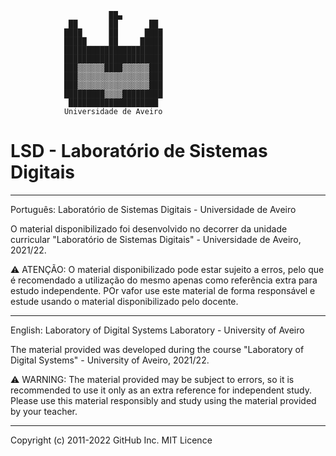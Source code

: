                           ██▄                           
                 ██       ██       ██                  
                ████      ██      ████                 
                █████     ██     █████                 
                ██████████████████████                 
                ██████████████████████                 
                ███▒▒▒▒▒▒████▒▒▒▒▒▒███                 
                ███▒▒▒▒▒▒▒▒▒▒▒▒▒▒▒▒███                 
                ███▒▒▒▒▒▒▒▒▒▒▒▒▒▒▒▒███                 
                █████████▒▒▒▒█████████                 
                 ████████████████████   
                Universidade de Aveiro
# LSD - Laboratório de Sistemas Digitais
___________________________________________________________________________________________________________________________________________________________
Português: 
Laboratório de Sistemas Digitais - Universidade de Aveiro

  O material disponibilizado foi desenvolvido no decorrer da unidade curricular "Laboratório de Sistemas Digitais" - Universidade de Aveiro, 2021/22. 
  
  ⚠️ ATENÇÃO: O material disponibilizado pode estar sujeito a erros, pelo que é recomendado a utilização do mesmo apenas como referência extra para estudo independente. POr vafor use este material de forma responsável e estude usando o material disponibilizado pelo docente.

___________________________________________________________________________________________________________________________________________________________
English: 
Laboratory of Digital Systems Laboratory - University of Aveiro

  The material provided was developed during the course "Laboratory of Digital Systems" - University of Aveiro, 2021/22.
  
  ⚠️ WARNING: The material provided may be subject to errors, so it is recommended to use it only as an extra reference for independent study. Please use this material responsibly and study using the material provided by your teacher.

___________________________________________________________________________________________________________________________________________________________

Copyright (c) 2011-2022 GitHub Inc.
MIT Licence
